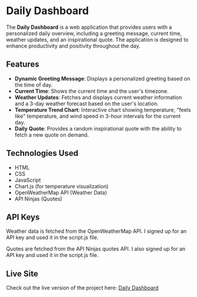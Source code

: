 # Daily Dashboard

The **Daily Dashboard** is a web application that provides users with a personalized daily overview, including a greeting message, current time, weather updates, and an inspirational quote. The application is designed to enhance productivity and positivity throughout the day.

## Features

- **Dynamic Greeting Message**: Displays a personalized greeting based on the time of day.
- **Current Time**: Shows the current time and the user's timezone.
- **Weather Updates**: Fetches and displays current weather information and a 3-day weather forecast based on the user's location.
- **Temperature Trend Chart**: Interactive chart showing temperature, "feels like" temperature, and wind speed in 3-hour intervals for the current day.
- **Daily Quote**: Provides a random inspirational quote with the ability to fetch a new quote on demand.

## Technologies Used

- HTML
- CSS
- JavaScript
- Chart.js (for temperature visualization)
- OpenWeatherMap API (Weather Data)
- API Ninjas (Quotes)

## API Keys

Weather data is fetched from the OpenWeatherMap API. I signed up for an API key and used it in the script.js file.

Quotes are fetched from the API Ninjas quotes API. I also signed up for an API key and used it in the script.js file.

## Live Site

Check out the live version of the project here: [Daily Dashboard](https://leeryank.github.io/engaging-experiment/)